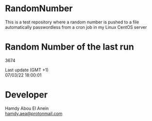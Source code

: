 # RandomNumber    
This is a test repository where a random number is pushed to a file automatically passwordless from a cron job in my Linux CentOS server    
# Random Number of the last run   
3674
      
Last update (GMT +1)    
07/03/22 18:00:01
# Developer    
Hamdy Abou El Anein   
hamdy.aea@protonmail.com
